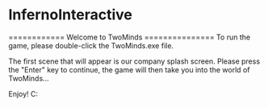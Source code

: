 # InfernoInteractive

============ Welcome to TwoMinds ===============
To run the game, please double-click the TwoMinds.exe file.

The first scene that will appear is our company splash screen. 
Please press the "Enter" key to continue, the game will then take you into the world of TwoMinds...

Enjoy! C:
